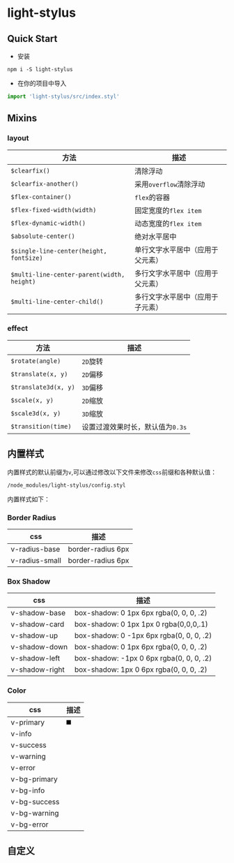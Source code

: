 # light-stylus

## Quick Start

- 安装
```
npm i -S light-stylus
```

- 在你的项目中导入
```js
import 'light-stylus/src/index.styl'
```

## Mixins

### layout

方法|描述
---|---
`$clearfix()`|清除浮动
`$clearfix-another()`|采用`overflow`清除浮动
`$flex-container()`|`flex`的容器
`$flex-fixed-width(width)`|固定宽度的`flex item`
`$flex-dynamic-width()`|动态宽度的`flex item`
`$absolute-center()`|绝对水平居中
`$single-line-center(height, fontSize)`|单行文字水平居中（应用于父元素）
`$multi-line-center-parent(width, height)`|多行文字水平居中（应用于父元素）
`$multi-line-center-child()`|多行文字水平居中（应用于子元素）

### effect

方法|描述
---|---
`$rotate(angle)`|`2D`旋转
`$translate(x, y)`|`2D`偏移
`$translate3d(x, y)`|`3D`偏移
`$scale(x, y)`|`2D`缩放
`$scale3d(x, y)`|`3D`缩放
`$transition(time)`|设置过渡效果时长，默认值为`0.3s`

## 内置样式

内置样式的默认前缀为`v`,可以通过修改以下文件来修改`css`前缀和各种默认值： 

```
/node_modules/light-stylus/config.styl
```

内置样式如下：

### Border Radius

css|描述
---|---
v-radius-base|border-radius 6px
v-radius-small|border-radius 6px

### Box Shadow
css|描述
---|---
v-shadow-base|box-shadow: 0 1px 6px rgba(0, 0, 0, .2)
v-shadow-card|box-shadow: 0 1px 1px 0 rgba(0,0,0,.1)
v-shadow-up|box-shadow: 0 -1px 6px rgba(0, 0, 0, .2)
v-shadow-down|box-shadow: 0 1px 6px rgba(0, 0, 0, .2)
v-shadow-left|box-shadow: -1px 0 6px rgba(0, 0, 0, .2)
v-shadow-right|box-shadow: 1px 0 6px rgba(0, 0, 0, .2)

### Color
css|描述
---|---
v-primary| <div style="width:10px; height: 10px; display: inline-block; background: #000"></div>
v-info|
v-success|
v-warning|
v-error|
v-bg-primary|
v-bg-info|
v-bg-success|
v-bg-warning|
v-bg-error|

## 自定义
 
